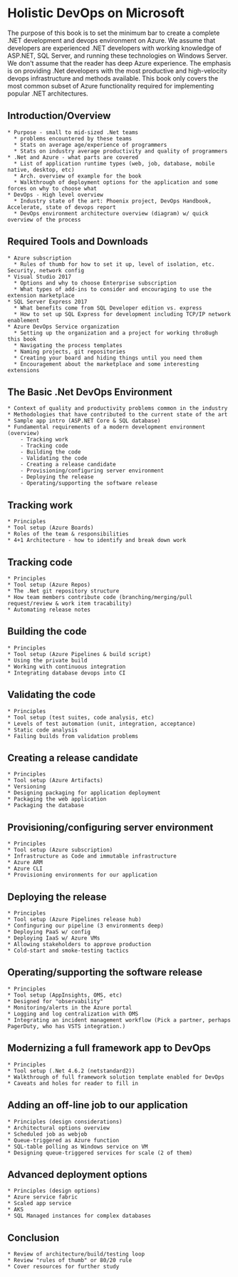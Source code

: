 # Holistic DevOps on Microsoft

The purpose of this book is to set the minimum bar to create a complete .NET development and devops environment on Azure. We assume that developers are experienced .NET developers with working knowledge of ASP.NET, SQL Server, and running these technologies on Windows Server. We don't assume that the reader has deep Azure experience. The emphasis is on providing .Net developers with the most  productive and high-velocity devops infrastructure and methods available. This book only covers the most common subset of Azure functionality required for implementing popular .NET architectures.  

## Introduction/Overview
    * Purpose - small to mid-sized .Net teams
      * problems encountered by these teams
      * Stats on average age/experience of programmers
      * Stats on industry average productivity and quality of programmers
    * .Net and Azure - what parts are covered
      * List of application runtime types (web, job, database, mobile native, desktop, etc)
      * Arch. overview of example for the book
      * Walkthrough of deployment options for the application and some forces on why to choose what
    * DevOps - High level overview
      * Industry state of the art: Phoenix project, DevOps Handbook, Accelerate, state of devops report
      * DevOps environment architecture overview (diagram) w/ quick overview of the process
## Required Tools and Downloads
    * Azure subscription
      * Rules of thumb for how to set it up, level of isolation, etc. Security, network config
    * Visual Studio 2017
      * Options and why to choose Enterprise subscription
      * What types of add-ins to consider and encouraging to use the extension marketplace
    * SQL Server Express 2017
      * What benefits come from SQL Developer edition vs. express
      * How to set up SQL Express for development including TCP/IP network enablement
    * Azure DevOps Service organization
      * Setting up the organization and a project for working thro8ugh this book
      * Navigating the process templates
      * Naming projects, git repositories
      * Creating your board and hiding things until you need them
      * Encouragement about the marketplace and some interesting extensions
## The Basic .Net DevOps Environment
    * Context of quality and productivity problems common in the industry
    * Methodologies that have contributed to the current state of the art
    * Sample app intro (ASP.NET Core & SQL database)
    * Fundamental requirements of a modern development environment (overview)
        - Tracking work
        - Tracking code
        - Building the code
        - Validating the code
        - Creating a release candidate
        - Provisioning/configuring server environment
        - Deploying the release
        - Operating/supporting the software release
## Tracking work
    * Principles
    * Tool setup (Azure Boards)
    * Roles of the team & responsibilities
    * 4+1 Architecture - how to identify and break down work
## Tracking code
    * Principles
    * Tool setup (Azure Repos)
    * The .Net git repository structure
    * How team members contribute code (branching/merging/pull request/review & work item tracability)
    * Automating release notes
## Building the code
    * Principles
    * Tool setup (Azure Pipelines & build script)
    * Using the private build
    * Working with continuous integration
    * Integrating database devops into CI
## Validating the code
    * Principles
    * Tool setup (test suites, code analysis, etc)
    * Levels of test automation (unit, integration, acceptance)
    * Static code analysis
    * Failing builds from validation problems
## Creating a release candidate
    * Principles
    * Tool setup (Azure Artifacts)
    * Versioning
    * Designing packaging for application deployment
    * Packaging the web application
    * Packaging the database
## Provisioning/configuring server environment
    * Principles
    * Tool setup (Azure subscription)
    * Infrastructure as Code and immutable infrastructure 
    * Azure ARM
    * Azure CLI
    * Provisioning environments for our application
## Deploying the release
    * Principles
    * Tool setup (Azure Pipelines release hub)
    * Confinguring our pipeline (3 environments deep)
    * Deploying PaaS w/ config
    * Deploying IaaS w/ Azure VMs
    * Allowing stakeholders to approve production
    * Cold-start and smoke-testing tactics
## Operating/supporting the software release
    * Principles
    * Tool setup (AppInsights, OMS, etc)
    * Designed for "observability" 
    * Monitoring/alerts in the Azure portal
    * Logging and log centralization with OMS
    * Integrating an incident management workflow (Pick a partner, perhaps PagerDuty, who has VSTS integration.)
## Modernizing a full framework app to DevOps   
    * Principles
    * Tool setup (.Net 4.6.2 (netstandard2))
    * Walkthrough of full framework solution template enabled for DevOps
    * Caveats and holes for reader to fill in
## Adding an off-line job to our application
    * Principles (design considerations)
    * Architectural options overview
    * Scheduled job as webjob
    * Queue-triggered as Azure function
    * SQL-table polling as Windows service on VM
    * Designing queue-triggered services for scale (2 of them)
## Advanced deployment options
    * Principles (design options)
    * Azure service fabric
    * Scaled app service
    * AKS
    * SQL Managed instances for complex databases
## Conclusion
    * Review of architecture/build/testing loop
    * Review "rules of thumb" or 80/20 rule
    * Cover resources for further study
